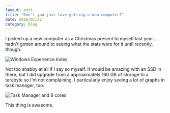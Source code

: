 ```yaml
---
layout: post
title: "Don't you just love getting a new computer?"
date: 2010/01/22
category: blog
---
```


I picked up a new computer as a Christmas present to myself last year... hadn't gotten around to seeing what the stats were for it until recently, though. 

![Windows Experience Index](https://s3.amazonaws.com/mohundro/blog/WindowsLiveWriter/Dontyoujustlovegettinganewcomputer_13350/image_2.png)

Not too shabby at all if I say so myself. It would be amazing with an SSD in there, but I did upgrade from a approximately 160 GB of storage to a terabyte so I'm not complaining. I particularly enjoy seeing a lot of graphs in task manager, too. 

![Task Manager and 8 cores](https://s3.amazonaws.com/mohundro/blog/WindowsLiveWriter/Dontyoujustlovegettinganewcomputer_13350/image_4.png)
 
This thing is awesome.


